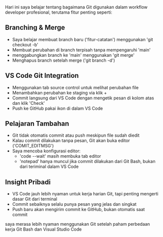 
Hari ini saya belajar tentang bagaimana Git digunakan dalam workflow developer profesional, terutama fitur penting seperti:

## Branching & Merge
- Saya belajar membuat branch baru ('fitur-catatan') menggunakan 'git checkout -b'
- Membuat perubahan di branch terpisah tanpa mempengaruhi 'main'
- menggabungkan branch ke 'main' menggunakan 'git merge'
- Menghapus branch setelah merge ('git branch -d')

## VS Code Git Integration
- Menggunakan tab source control untuk melihat perubahan file
- Menambahkan perubahan ke staging via klik +
- Commit langsung dari VS Code dengan mengetik pesan di kolom atas dan klik 'Check'
- Push ke GitHub pakai ikon di dalam VS Code

## Pelajaran Tambahan
- Git tidak otomatis commit atau push meskipun file sudah diedit
- Kalau commit dilakukan tanpa pesan, Git akan buka editor ('COMIT_EDITMSG')
- Saya mencoba konfigurasi editor:
    - 'code --wait' masih membuka tab editor
    - 'notepad' hanya muncul jika commit dilakukan dari Git Bash, bukan dari teriminal dalam VS Code

## Insight Pribadi
- VS Code jauh lebih nyaman untuk kerja harian Git, tapi penting mengerti dasar Git dari terminal
- Commit sebaiknya selalu punya pesan yang jelas dan singkat
- Push baru akan mengirim commit ke GitHub, bukan otomatis saat commit

saya merasa lebih nyaman menggunakan Git setelah paham perbedaan kerja Git Bash dan Visual Studio Code